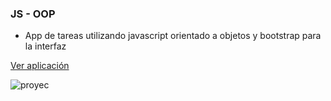 ### JS - OOP

- App de tareas utilizando javascript orientado a objetos y bootstrap para la interfaz

[Ver aplicación](https://js-oop.crisospina523.now.sh/)

![proyec](https://user-images.githubusercontent.com/38017835/59874242-69590d80-9363-11e9-9e56-8d290d43241a.png)
